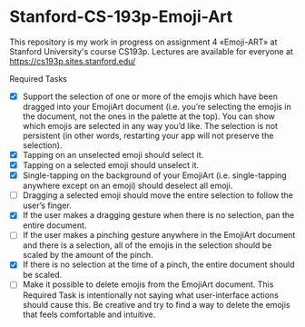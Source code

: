 # Stanford-CS-193p-Emoji-Art

This repository is my work in progress on assignment 4 «Emoji-ART» at Stanford University's course CS193p. Lectures are available for everyone at https://cs193p.sites.stanford.edu/

Required Tasks

- [x] Support the selection of one or more of the emojis which have been dragged into your EmojiArt document (i.e. you’re selecting the emojis in the document, not the ones in the palette at the top). You can show which emojis are selected in any way you’d like. The selection is not persistent (in other words, restarting your app will not preserve the selection).
- [x] Tapping on an unselected emoji should select it.
- [x] Tapping on a selected emoji should unselect it.
- [x] Single-tapping on the background of your EmojiArt (i.e. single-tapping anywhere except on an emoji) should deselect all emoji.
- [ ] Dragging a selected emoji should move the entire selection to follow the user’s finger.
- [x] If the user makes a dragging gesture when there is no selection, pan the entire document.
- [ ] If the user makes a pinching gesture anywhere in the EmojiArt document and there is a selection, all of the emojis in the selection should be scaled by the amount of the pinch.
- [x] If there is no selection at the time of a pinch, the entire document should be scaled.
- [ ] Make it possible to delete emojis from the EmojiArt document. This Required Task is intentionally not saying what user-interface actions should cause this. Be creative and try to find a way to delete the emojis that feels comfortable and intuitive.
